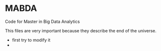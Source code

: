 # MABDA
Code for Master in Big Data Analytics

This files are very important because they describe the end of the universe.
- first try to modify it
- 
